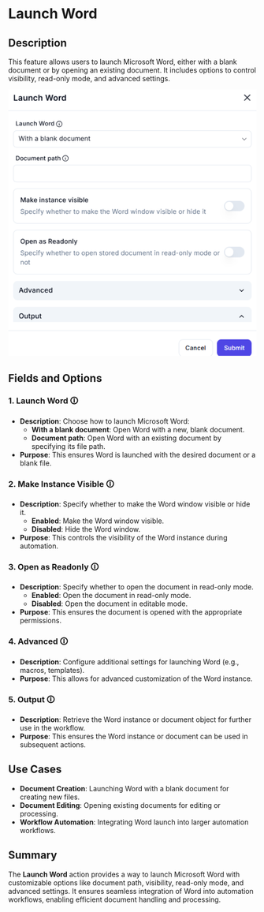 # Launch Word  

## Description

This feature allows users to launch Microsoft Word, either with a blank document or by opening an existing document. It includes options to control visibility, read-only mode, and advanced settings.  

![Launch Word](launch-word.png)  

## Fields and Options  

### 1. **Launch Word** 🛈

- **Description**: Choose how to launch Microsoft Word:  
  - **With a blank document**: Open Word with a new, blank document.  
  - **Document path**: Open Word with an existing document by specifying its file path.  
- **Purpose**: This ensures Word is launched with the desired document or a blank file.  

### 2. **Make Instance Visible** 🛈

- **Description**: Specify whether to make the Word window visible or hide it.  
  - **Enabled**: Make the Word window visible.  
  - **Disabled**: Hide the Word window.  
- **Purpose**: This controls the visibility of the Word instance during automation.  

### 3. **Open as Readonly** 🛈

- **Description**: Specify whether to open the document in read-only mode.  
  - **Enabled**: Open the document in read-only mode.  
  - **Disabled**: Open the document in editable mode.  
- **Purpose**: This ensures the document is opened with the appropriate permissions.  

### 4. **Advanced** 🛈  

- **Description**: Configure additional settings for launching Word (e.g., macros, templates).  
- **Purpose**: This allows for advanced customization of the Word instance.  

### 5. **Output** 🛈  

- **Description**: Retrieve the Word instance or document object for further use in the workflow.  
- **Purpose**: This ensures the Word instance or document can be used in subsequent actions.  

## Use Cases  

- **Document Creation**: Launching Word with a blank document for creating new files.  
- **Document Editing**: Opening existing documents for editing or processing.  
- **Workflow Automation**: Integrating Word launch into larger automation workflows.  

## Summary  

The **Launch Word** action provides a way to launch Microsoft Word with customizable options like document path, visibility, read-only mode, and advanced settings. It ensures seamless integration of Word into automation workflows, enabling efficient document handling and processing.
